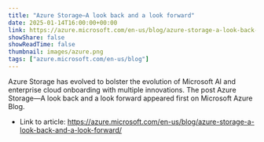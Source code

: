 ```yaml
---
title: "Azure Storage—A look back and a look forward"
date: 2025-01-14T16:00:00+00:00
link: https://azure.microsoft.com/en-us/blog/azure-storage-a-look-back-and-a-look-forward/
showShare: false
showReadTime: false
thumbnail: images/azure.png
tags: ["azure.microsoft.com/en-us/blog"]
---
```

Azure Storage has evolved to bolster the evolution of Microsoft AI and enterprise cloud onboarding with multiple innovations.
The post Azure Storage—A look back and a look forward appeared first on Microsoft Azure Blog.

- Link to article: https://azure.microsoft.com/en-us/blog/azure-storage-a-look-back-and-a-look-forward/